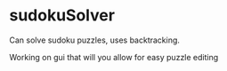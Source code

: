 # sudokuSolver

Can solve sudoku puzzles, uses backtracking.

Working on gui that will you allow for easy puzzle editing